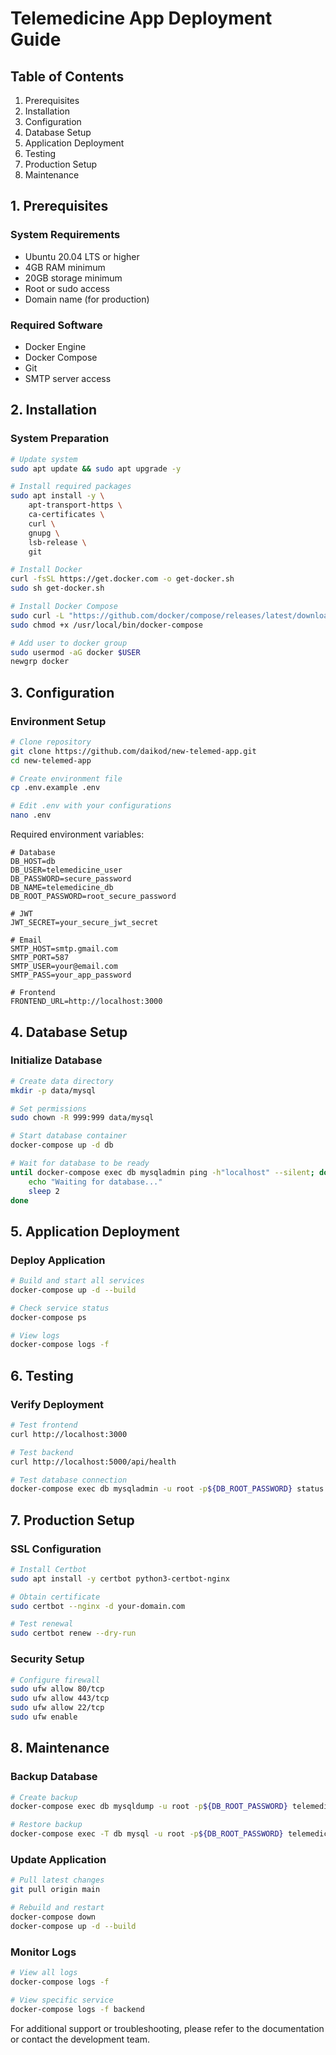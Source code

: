 # Telemedicine App Deployment Guide

## Table of Contents
1. Prerequisites
2. Installation
3. Configuration
4. Database Setup
5. Application Deployment
6. Testing
7. Production Setup
8. Maintenance

## 1. Prerequisites

### System Requirements
- Ubuntu 20.04 LTS or higher
- 4GB RAM minimum
- 20GB storage minimum
- Root or sudo access
- Domain name (for production)

### Required Software
- Docker Engine
- Docker Compose
- Git
- SMTP server access

## 2. Installation

### System Preparation
```bash
# Update system
sudo apt update && sudo apt upgrade -y

# Install required packages
sudo apt install -y \
    apt-transport-https \
    ca-certificates \
    curl \
    gnupg \
    lsb-release \
    git

# Install Docker
curl -fsSL https://get.docker.com -o get-docker.sh
sudo sh get-docker.sh

# Install Docker Compose
sudo curl -L "https://github.com/docker/compose/releases/latest/download/docker-compose-$(uname -s)-$(uname -m)" -o /usr/local/bin/docker-compose
sudo chmod +x /usr/local/bin/docker-compose

# Add user to docker group
sudo usermod -aG docker $USER
newgrp docker
```

## 3. Configuration

### Environment Setup
```bash
# Clone repository
git clone https://github.com/daikod/new-telemed-app.git
cd new-telemed-app

# Create environment file
cp .env.example .env

# Edit .env with your configurations
nano .env
```

Required environment variables:
```env
# Database
DB_HOST=db
DB_USER=telemedicine_user
DB_PASSWORD=secure_password
DB_NAME=telemedicine_db
DB_ROOT_PASSWORD=root_secure_password

# JWT
JWT_SECRET=your_secure_jwt_secret

# Email
SMTP_HOST=smtp.gmail.com
SMTP_PORT=587
SMTP_USER=your@email.com
SMTP_PASS=your_app_password

# Frontend
FRONTEND_URL=http://localhost:3000
```

## 4. Database Setup

### Initialize Database
```bash
# Create data directory
mkdir -p data/mysql

# Set permissions
sudo chown -R 999:999 data/mysql

# Start database container
docker-compose up -d db

# Wait for database to be ready
until docker-compose exec db mysqladmin ping -h"localhost" --silent; do
    echo "Waiting for database..."
    sleep 2
done
```

## 5. Application Deployment

### Deploy Application
```bash
# Build and start all services
docker-compose up -d --build

# Check service status
docker-compose ps

# View logs
docker-compose logs -f
```

## 6. Testing

### Verify Deployment
```bash
# Test frontend
curl http://localhost:3000

# Test backend
curl http://localhost:5000/api/health

# Test database connection
docker-compose exec db mysqladmin -u root -p${DB_ROOT_PASSWORD} status
```

## 7. Production Setup

### SSL Configuration
```bash
# Install Certbot
sudo apt install -y certbot python3-certbot-nginx

# Obtain certificate
sudo certbot --nginx -d your-domain.com

# Test renewal
sudo certbot renew --dry-run
```

### Security Setup
```bash
# Configure firewall
sudo ufw allow 80/tcp
sudo ufw allow 443/tcp
sudo ufw allow 22/tcp
sudo ufw enable
```

## 8. Maintenance

### Backup Database
```bash
# Create backup
docker-compose exec db mysqldump -u root -p${DB_ROOT_PASSWORD} telemedicine_db > backup.sql

# Restore backup
docker-compose exec -T db mysql -u root -p${DB_ROOT_PASSWORD} telemedicine_db < backup.sql
```

### Update Application
```bash
# Pull latest changes
git pull origin main

# Rebuild and restart
docker-compose down
docker-compose up -d --build
```

### Monitor Logs
```bash
# View all logs
docker-compose logs -f

# View specific service
docker-compose logs -f backend
```

For additional support or troubleshooting, please refer to the documentation or contact the development team.


